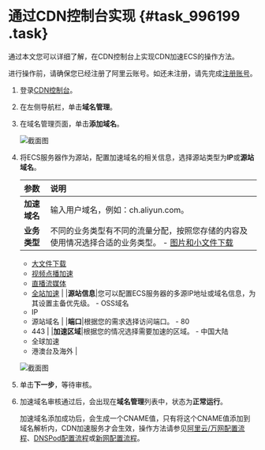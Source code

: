 # 通过CDN控制台实现 {#task_996199 .task}

通过本文您可以详细了解，在CDN控制台上实现CDN加速ECS的操作方法。

进行操作前，请确保您已经注册了阿里云账号。如还未注册，请先完成[注册账号](https://account.alibabacloud.com/register/intl_register.htm)。

1.  登录[CDN控制台](https://cdnnext.console.aliyun.com/overview)。
2.  在左侧导航栏，单击**域名管理**。
3.  在域名管理页面，单击**添加域名**。 

    ![截面图](http://static-aliyun-doc.oss-cn-hangzhou.aliyuncs.com/assets/img/669802/156387426650560_zh-CN.png)

4.  将ECS服务器作为源站，配置加速域名的相关信息，选择源站类型为**IP**或**源站域名**。 

    |参数|说明|
    |:-|:-|
    |**加速域名**|输入用户域名，例如：ch.aliyun.com。|
    |**业务类型**|不同的业务类型有不同的流量分配，按照您存储的内容及使用情况选择合适的业务类型。     -   [图片和小文件下载](intl.zh-CN/产品简介/应用场景/图片小文件.md#)
    -   [大文件下载](intl.zh-CN/产品简介/应用场景/图片小文件.md#)
    -   [视频点播加速](intl.zh-CN/产品简介/应用场景/视音频点播.md#)
    -   [直播流媒体](../../../../intl.zh-CN/产品简介/应用场景/直播流媒体.md#)
    -   [全站加速](../../../../intl.zh-CN/产品简介/应用场景/全站加速.md#)
 |
    |**源站信息**|您可以配置ECS服务器的多源IP地址或域名信息，为其设置主备优先级。     -   OSS域名
    -   IP
    -   源站域名
 |
    |**端口**|根据您的需求选择访问端口。     -   80
    -   443
 |
    |**加速区域**|根据您的情况选择需要加速的区域。     -   中国大陆
    -   全球加速
    -   港澳台及海外
 |

    ![截面图](http://static-aliyun-doc.oss-cn-hangzhou.aliyuncs.com/assets/img/803838/156387426651018_zh-CN.png)

5.  单击**下一步**，等待审核。
6.  加速域名审核通过后，会出现在**域名管理**列表中，状态为**正常运行**。 

    加速域名添加成功后，会生成一个CNAME值，只有将这个CNAME值添加到域名解析内，CDN加速服务才会生效，操作方法请参见[阿里云/万网配置流程](../../../../intl.zh-CN/快速入门/配置CNAME/阿里云__万网配置流程.md#)、[DNSPod配置流程](../../../../intl.zh-CN/快速入门/配置CNAME/DNSPod配置流程.md#)或[新网配置流程](../../../../intl.zh-CN/快速入门/配置CNAME/新网配置流程.md#)。


